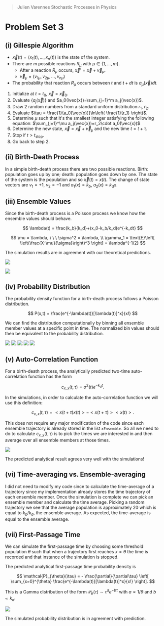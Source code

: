 > Julien Varennes
> Stochastic Processes in Physics

# Problem Set 3

## (i) Gillespie Algorithm

- $\vec{x}(t) = \left( x_1(t),...,x_n(t) \right)$ is the state of the system.
- There are $m$ possible reactions $R_\mu$ with $\mu \in \{ 1,...,m \}$.
    - After a reaction $R_\mu$ occurs, $\vec{x}' = \vec{x}+\vec{v}_\mu$.
    - $\vec{v}_\mu = \left( v_{1\mu}, v_{2\mu}, ..., v_{n\mu} \right)$
- The probability that reaction $R_\mu$ occurs between $t$ and $t+dt$ is $a_\mu(\vec{x}) dt$.

1. Initialize at $t = t_0$, $\vec{x} = \vec{x}_0$.
2. Evaluate $\{ a_j(\vec{x})\}$ and $a_0(\vec{x})=\sum_{j=1}^m a_j(\vec{x})$.
3. Draw 2 random numbers from a standard uniform distribution $r_1$, $r_2$.
4. Evaluate $\tau = \frac{1}{a_0(\vec{x})}\ln\left( \frac{1}{r_1} \right)$.
5. Determine $\mu$ such that it's the smallest integer satisfying the following equation: $\sum_{j=1}^\mu a_j(\vec{x})=r_2\cdot a_0(\vec{x})$
6. Determine the new state, $\vec{x} = \vec{x} + \vec{v}_\mu$ and the new time $t = t + \tau$.
7. Stop if $t > t_\text{stop}$.
8. Go back to step 2.

## (ii) Birth-Death Process

In a simple birth-death process there are two possible reactions. Birth: population goes up by one; death: population goes down by one. The state of the system is the population and so $\vec{x}(t) = x(t)$. The change of state vectors are $v_1 = +1, \ v_2 = -1$ and $a_1(x) = k_b, \ a_2(x) = k_dx$.

## (iii) Ensemble Values

Since the birth-death process is a Poisson process we know how the ensemble values should behave.

$$
\lambda(t) = \frac{k_b}{k_d}+(x_0-k_b/k_d)e^{-k_dt}
$$

$$
\mu = \lambda, \ \ \ \sigma^2 = \lambda, \\
\gamma_1 = \text{E}\left[ \left(\frac{X-\mu}{\sigma}\right)^3 \right] = \lambda^{-1/2}
$$

The simulation results are in agreement with our theoretical predictions.

![](results1.png)

![](results2.png)

## (iv) Probability Distribution

The probability density function for a birth-death process follows a Poisson distribution.

$$
P(x,t) = \frac{e^{-\lambda(t)}[\lambda(t)]^x}{x!}
$$

We can find the distribution computationally by binning all ensemble member values at a specific point in time. The normalized bin values should then be equivalent to the probability distribution.

![](pdf1.png)
![](pdf2.png)
![](pdf3.png)
![](pdf4.png)
![](pdf5.png)

## (v) Auto-Correlation Function

For a birth-death process, the analytically predicted two-time auto-correlation function has the form

$$ c_{x,x}(t,\tau) = \sigma^2(t)e^{-k_dt}.$$

In the simulations, in order to calculate the auto-correlation function we will use this definition:

$$ c_{x,x}(t,\tau) = < x(t+\tau)x(t) > - <x(t+\tau)><x(t)> .$$

This does not require any major modification of the code since each ensemble trajectory is already stored in the list `xEnsemble`. So all we need to do to calculate $c_{x,x}(t,\tau)$ is to pick the times we are interested in and then average over all ensemble members at those times.

![](autocorr.png)

The predicted analytical result agrees very well with the simulations!

## (vi) Time-averaging vs. Ensemble-averaging

I did not need to modify my code since to calculate the time-average of a trajectory since my implementation already stores the time trajectory of each ensemble member. Once the simulation is complete we can pick an ensemble member and calculate the time average. Picking a random trajectory we see that the average population is approximately 20 which is equal to $k_b/k_d$, the ensemble average. As expected, the time-average is equal to the ensemble average.

## (vii) First-Passage Time

We can simulate the first-passage time by choosing some threshold population $\theta$ such that when a trajectory first reaches $x=\theta$ the time is recorded and that instance of the simulation is stopped.

The predicted analytical first-passage time probability density is

$$ \mathcal{P}_{\theta}(\tau) = - \frac{\partial}{\partial\tau} \left[ \sum_{x=0}^{\theta} \frac{e^{-\lambda(t)}[\lambda(t)]^x}{x!} \right]. $$

This is a Gamma distribution of the form $\mathcal{P}_{\theta}(\tau) \sim \tau^a e^{-b\tau}$ with $a \propto 1/\theta$ and $b \propto k_d$.

![](./fpt1.png)

The simulated probability distribution is in agreement with prediction.
